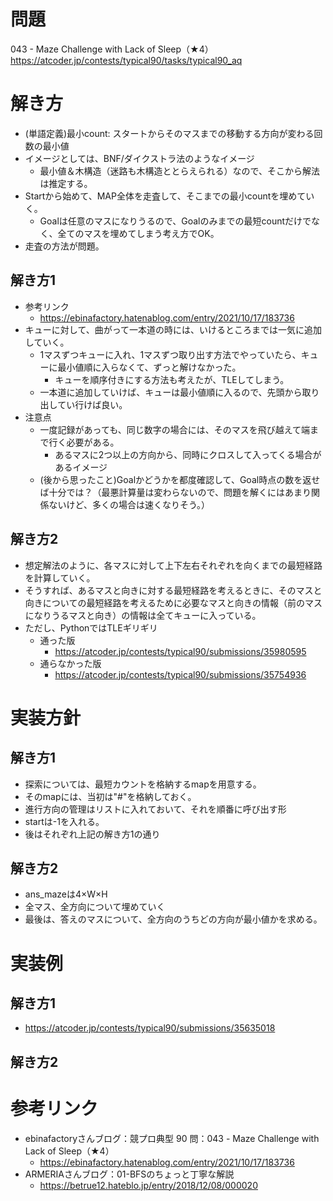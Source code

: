 # 問題
043 - Maze Challenge with Lack of Sleep（★4）
https://atcoder.jp/contests/typical90/tasks/typical90_aq

# 解き方
- (単語定義)最小count: スタートからそのマスまでの移動する方向が変わる回数の最小値
- イメージとしては、BNF/ダイクストラ法のようなイメージ
    - 最小値＆木構造（迷路も木構造ととらえられる）なので、そこから解法は推定する。
- Startから始めて、MAP全体を走査して、そこまでの最小countを埋めていく。
    - Goalは任意のマスになりうるので、Goalのみまでの最短countだけでなく、全てのマスを埋めてしまう考え方でOK。
- 走査の方法が問題。
## 解き方1
- 参考リンク
    - https://ebinafactory.hatenablog.com/entry/2021/10/17/183736
- キューに対して、曲がって一本道の時には、いけるところまでは一気に追加していく。
    - 1マスずつキューに入れ、1マスずつ取り出す方法でやっていたら、キューに最小値順に入らなくて、ずっと解けなかった。
        - キューを順序付きにする方法も考えたが、TLEしてしまう。
    - 一本道に追加していけば、キューは最小値順に入るので、先頭から取り出してい行けば良い。
- 注意点
    - 一度記録があっても、同じ数字の場合には、そのマスを飛び越えて端まで行く必要がある。
        - あるマスに2つ以上の方向から、同時にクロスして入ってくる場合があるイメージ
    - (後から思ったこと)Goalかどうかを都度確認して、Goal時点の数を返せば十分では？（最悪計算量は変わらないので、問題を解くにはあまり関係ないけど、多くの場合は速くなりそう。）
## 解き方2
- 想定解法のように、各マスに対して上下左右それぞれを向くまでの最短経路を計算していく。
- そうすれば、あるマスと向きに対する最短経路を考えるときに、そのマスと向きについての最短経路を考えるために必要なマスと向きの情報（前のマスになりうるマスと向き）の情報は全てキューに入っている。
- ただし、PythonではTLEギリギリ
    - 通った版
        - https://atcoder.jp/contests/typical90/submissions/35980595
    - 通らなかった版
        - https://atcoder.jp/contests/typical90/submissions/35754936

# 実装方針
## 解き方1
- 探索については、最短カウントを格納するmapを用意する。
- そのmapには、当初は"#"を格納しておく。
- 進行方向の管理はリストに入れておいて、それを順番に呼び出す形
- startは-1を入れる。
- 後はそれぞれ上記の解き方1の通り

## 解き方2
- ans_mazeは4×W×H
- 全マス、全方向について埋めていく
- 最後は、答えのマスについて、全方向のうちどの方向が最小値かを求める。

# 実装例
## 解き方1
- https://atcoder.jp/contests/typical90/submissions/35635018
## 解き方2

# 参考リンク
-  ebinafactoryさんブログ：競プロ典型 90 問：043 - Maze Challenge with Lack of Sleep（★4）
    - https://ebinafactory.hatenablog.com/entry/2021/10/17/183736
- ARMERIAさんブログ：01-BFSのちょっと丁寧な解説
    - https://betrue12.hateblo.jp/entry/2018/12/08/000020

